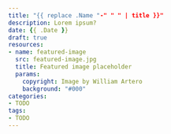 ```yaml
---
title: "{{ replace .Name "-" " " | title }}"
description: Lorem ipsum?
date: {{ .Date }}
draft: true
resources:
- name: featured-image
  src: featured-image.jpg
  title: Featured image placeholder
  params:
    copyright: Image by William Artero
    background: "#000"
categories:
- TODO
tags:
- TODO
---
```


<!-- TODO intro story/situation -->

<!--more-->

<!-- TODO elaborate argument/case -->

<!-- TODO defend argument/case -->

<!-- TODO offer solution -->

<!-- TODO wrap up -->

<!-- TODO link back to story/situation -->
